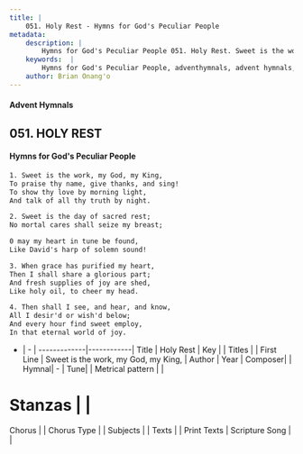 ```yaml
---
title: |
    051. Holy Rest - Hymns for God's Peculiar People
metadata:
    description: |
        Hymns for God's Peculiar People 051. Holy Rest. Sweet is the work, my God, my King, To praise thy name, give thanks, and sing! To show thy love by morning light, And talk of all thy truth by night.  
    keywords:  |
        Hymns for God's Peculiar People, adventhymnals, advent hymnals, Holy Rest, Sweet is the work, my God, my King,. 
    author: Brian Onang'o
---
```

#### Advent Hymnals
## 051. HOLY REST
####  Hymns for God's Peculiar People
```txt
1. Sweet is the work, my God, my King,
To praise thy name, give thanks, and sing!
To show thy love by morning light,
And talk of all thy truth by night.

2. Sweet is the day of sacred rest;
No mortal cares shall seize my breast;

0 may my heart in tune be found,
Like David's harp of solemn sound!

3. When grace has purified my heart,
Then I shall share a glorious part;
And fresh supplies of joy are shed,
Like holy oil, to cheer my head.

4. Then shall I see, and hear, and know,
All I desir'd or wish'd below;
And every hour find sweet employ,
In that eternal world of joy.


```
- |   -  |
-------------|------------|
Title | Holy Rest |
Key |  |
Titles |  |
First Line | Sweet is the work, my God, my King, |
Author | 
Year | 
Composer|  |
Hymnal|  - |
Tune|  |
Metrical pattern | |
# Stanzas |  |
Chorus |  |
Chorus Type |  |
Subjects |  |
Texts |  |
Print Texts | 
Scripture Song |  |
    
